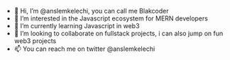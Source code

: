 - 👋 Hi, I’m @anslemkelechi, you can call me Blakcoder
- 👀 I’m interested in the Javascript ecosystem for MERN developers
- 🌱 I’m currently learning Javascript in web3
- 💞️ I’m looking to collaborate on fullstack projects, i can also jump on fun web3 projects
- 📫 You can reach me on twitter @anslemkelechi

<!---
anslemkelechi/anslemkelechi is a ✨ special ✨ repository because its `README.md` (this file) appears on your GitHub profile.
You can click the Preview link to take a look at your changes.
--->
